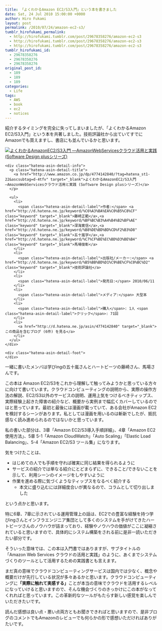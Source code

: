 ```yaml
---
title: 「よくわかるAmazon EC2/S3入門」という本を書きました
date: Sat, 24 Jul 2010 15:00:00 +0000
author: Hiro Fukami
layout: post
permalink: /2010/07/24/amazon-ec2-s3/
tumblr_hirofukami_permalink:
  - http://hirofukami.tumblr.com/post/29678358276/amazon-ec2-s3
  - http://hirofukami.tumblr.com/post/29678358276/amazon-ec2-s3
  - http://hirofukami.tumblr.com/post/29678358276/amazon-ec2-s3
tumblr_hirofukami_id:
  - 29678358276
  - 29678358276
  - 29678358276
original_post_id:
  - 189
  - 189
  - 189
categories:
  - Life
tags:
  - AWS
  - book
  - ec2
  - notices
---
```

<div class="section">
  <p>
    紹介するタイミングを完全に失ってしまいましたが、「よくわかるAmazon EC2/S3入門」という本を共著しました。技術評論社から出ていてすでにAmazonでも買えますし、書店にも並んでいるかと思います。
  </p>
  
  <div class="hatena-asin-detail">
    <p>
      <a href="http://www.amazon.co.jp/dp/4774142840/?tag=hatena_st1-22&ascsubtag=d-4tfv" target="_blank"><img src="http://ecx.images-amazon.com/images/I/51McdgvsIIL._SL160_.jpg?w=830" class="hatena-asin-detail-image" alt="よくわかるAmazonEC2/S3入門 ―AmazonWebServicesクラウド活用と実践 (Software Design plusシリーズ)" title="よくわかるAmazonEC2/S3入門 ―AmazonWebServicesクラウド活用と実践 (Software Design plusシリーズ)" data-recalc-dims="1" /></a>
    </p>
    
    <div class="hatena-asin-detail-info">
      <p class="hatena-asin-detail-title">
        <a href="http://www.amazon.co.jp/dp/4774142840/?tag=hatena_st1-22&ascsubtag=d-4tfv" target="_blank">よくわかるAmazonEC2/S3入門 ―AmazonWebServicesクラウド活用と実践 (Software Design plusシリーズ)</a>
      </p>
      
      <ul>
        <li>
          <span class="hatena-asin-detail-label">作者:</span> <a href="http://d.hatena.ne.jp/keyword/%C6%A3%BA%EA%C0%B5%C8%CF" class="keyword" target="_blank">藤崎正範</a>,<a href="http://d.hatena.ne.jp/keyword/%BF%BC%B3%A4%B4%B2%BF%AE" class="keyword" target="_blank">深海寛信</a>,<a href="http://d.hatena.ne.jp/keyword/%B8%DE%BD%BD%CD%F2%B3%D8" class="keyword" target="_blank">五十嵐学</a>,<a href="http://d.hatena.ne.jp/keyword/%C7%CF%BE%EC%BD%D3%BE%B4" class="keyword" target="_blank">馬場俊彰</a>
        </li>
        <li>
          <span class="hatena-asin-detail-label">出版社/メーカー:</span> <a href="http://d.hatena.ne.jp/keyword/%B5%BB%BD%D1%C9%BE%CF%C0%BC%D2" class="keyword" target="_blank">技術評論社</a>
        </li>
        <li>
          <span class="hatena-asin-detail-label">発売日:</span> 2010/06/11
        </li>
        <li>
          <span class="hatena-asin-detail-label">メディア:</span> 大型本
        </li>
        <li>
          <span class="hatena-asin-detail-label">購入</span>: 1人 <span class="hatena-asin-detail-label">クリック</span>: 71回
        </li>
        <li>
          <a href="http://d.hatena.ne.jp/asin/4774142840" target="_blank">この商品を含むブログ (6件) を見る</a>
        </li>
      </ul>
    </div>
    
    <div class="hatena-asin-detail-foot">
    </div>
  </div>
  
  <p>
    一緒に書いたメンバは学びingの五十嵐さんとハートビーツの藤崎さん、馬場さんです。
  </p>
  
  <p>
    この本は Amazon EC2/S3をこれから理解して触ってみようかと思っている方々に向けて書いています。クラウドコンピューティングの説明から、実際の操作方法の解説、EC2/S3以外のサービスの説明、運用上気をつけるべきティップス、実際経験上起きた障害の紹介など、概要から実例まで幅広くカバーしているのではと思っています。最初と最後には漫画が載っていて、ある会社がAmazon EC2を検討するシーンがあります。私としては漫画を用いるのは斬新でしたが、抵抗感なく読み進められるのではないかと思っています。
  </p>
  
  <p>
    私の書いた部分は、3章「Amazon EC2/S3導入手順詳細」、4章「Amazon EC2使用方法」、5章 5-1「Amazon CloudWatch」「Auto Scaling」「Elastic Load Balancing」、5-4「Amazon EC2/S3 ツール集」になります。
  </p>
  
  <p>
    気をつけたことは、
  </p>
  
  <ul>
    <li>
      はじめての人でも手順を守れば確実に同じ結果を得られるように
    </li>
    <li>
      サービスの紹介では単なる紹介にとどまらずに、できること/できないことを示して、利用シーンのイメージをしやすいように
    </li>
    <li>
      作業を進める際に気づくようなティップスをなるべく紹介する <ul>
        <li>
          本文に盛り込むには詳細度合いが異なるので、コラムとして切り出しました
        </li>
      </ul>
    </li>
  </ul>
  
  <p>
    という点かと思います。
  </p>
  
  <p>
    特に6章、7章に示されている運用管理上の話は、EC2での豊富な経験を持つ学びingさんとインフラエンジニア集団として多くのシステムを手がけてきたハートビーツさんのノウハウが詰まっており、経験やノウハウの価値がここに凝縮されていると思いますので、具体的にシステム構築をされる前に是非一読いただきたい部分です。
  </p>
  
  <p>
    そういった意味では、この本は入門書ではありますが、サブタイトルの「Amazon Web Services クラウドの活用と実践」のように、あくまでシステムづくりのツールとして活用するための実践書とも言えます。
  </p>
  
  <p>
    まだ真の意味でクラウドコンピューティングサービスは国内では少なく、概念や概要だけが先行している状況が多々あるかと思います。クラウドコンピューティングに<span style="font-weight:bold;">「実際に触れて実感する」</span>ことが本当の意味でクラウドを活用するレベルになっていけると思いますので、そんな機会づくりのきっかけにこの本がなってくれればと思っています。この革新的なツールがもたらす新しい感覚を楽しんでいただきたいです。
  </p>
  
  <p>
    読んだ感想は良い点・悪い点両方ともお聞きできればと思いますので、是非ブログのコメントでもAmazonのレビューでも何らかの形で感想いただければありがたいです。
  </p>
</div>